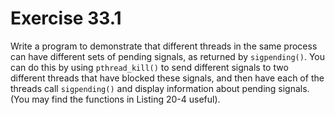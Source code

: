 # Exercise 33.1

Write a program to demonstrate that different threads in the same process can have different sets
of pending signals, as returned by `sigpending()`. You can do this by using `pthread_kill()` to send
different signals to two different threads that have blocked these signals, and then have each of
the threads call `sigpending()` and display information about pending signals. (You may find the
functions in Listing 20-4 useful).
